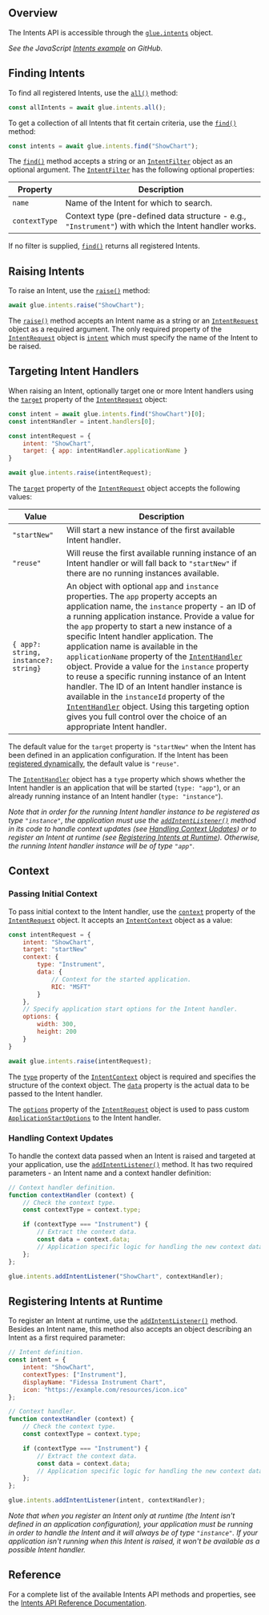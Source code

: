 ## Overview

<glue42 name="addClass" class="colorSection" element="p" text="Available since Glue42 Enterprise 3.9">

The Intents API is accessible through the [`glue.intents`](../../../reference/glue/latest/intents/index.html) object.

*See the JavaScript [Intents example](https://github.com/Glue42/js-examples/tree/master/intents) on GitHub.*

## Finding Intents

To find all registered Intents, use the [`all()`](../../../reference/glue/latest/intents/index.html#API-all) method:

```javascript
const allIntents = await glue.intents.all();
```

To get a collection of all Intents that fit certain criteria, use the [`find()`](../../../reference/glue/latest/intents/index.html#API-find) method:

```javascript
const intents = await glue.intents.find("ShowChart");
```

The [`find()`](../../../reference/glue/latest/intents/index.html#API-find) method accepts a string or an [`IntentFilter`](../../../reference/glue/latest/intents/index.html#IntentFilter) object as an optional argument. The [`IntentFilter`](../../../reference/glue/latest/intents/index.html#IntentFilter) has the following optional properties:

| Property | Description |
|----------|-------------|
| `name` | Name of the Intent for which to search. |
| `contextType` | Context type (pre-defined data structure - e.g., `"Instrument"`) with which the Intent handler works. |

If no filter is supplied, [`find()`](../../../reference/glue/latest/intents/index.html#API-find) returns all registered Intents.

## Raising Intents

To raise an Intent, use the [`raise()`](../../../reference/glue/latest/intents/index.html#API-raise) method:

```javascript
await glue.intents.raise("ShowChart");
```

The [`raise()`](../../../reference/glue/latest/intents/index.html#API-raise) method accepts an Intent name as a string or an [`IntentRequest`](../../../reference/glue/latest/intents/index.html#IntentRequest) object as a required argument. The only required property of the [`IntentRequest`](../../../reference/glue/latest/intents/index.html#IntentRequest) object is [`intent`](../../../reference/glue/latest/intents/index.html#IntentRequest-intent) which must specify the name of the Intent to be raised.

## Targeting Intent Handlers

When raising an Intent, optionally target one or more Intent handlers using the [`target`](../../../reference/glue/latest/intents/index.html#IntentRequest-target) property of the [`IntentRequest`](../../../reference/glue/latest/intents/index.html#IntentRequest) object:

```javascript
const intent = await glue.intents.find("ShowChart")[0];
const intentHandler = intent.handlers[0];

const intentRequest = {
    intent: "ShowChart",
    target: { app: intentHandler.applicationName }
}

await glue.intents.raise(intentRequest);
```

The [`target`](../../../reference/glue/latest/intents/index.html#IntentRequest-target) property of the [`IntentRequest`](../../../reference/glue/latest/intents/index.html#IntentRequest) object accepts the following values:

| Value | Description |
|-------|-------------|
| `"startNew"` | Will start a new instance of the first available Intent handler. |
| `"reuse"` | Will reuse the first available running instance of an Intent handler or will fall back to `"startNew"` if there are no running instances available. |
| `{ app?: string, instance?: string}` | An object with optional `app` and `instance` properties. The `app` property accepts an application name, the `instance` property - an ID of a running application instance. Provide a value for the `app` property to start a new instance of a specific Intent handler application. The application name is available in the `applicationName` property of the [`IntentHandler`](../../../reference/glue/latest/intents/index.html#IntentHandler) object. Provide a value for the `instance` property to reuse a specific running instance of an Intent handler. The ID of an Intent handler instance is available in the `instanceId` property of the [`IntentHandler`](../../../reference/glue/latest/intents/index.html#IntentHandler) object. Using this targeting option gives you full control over the choice of an appropriate Intent handler. |

The default value for the `target` property is `"startNew"` when the Intent has been defined in an application configuration. If the Intent has been [registered dynamically](#registering_intents_at_runtime), the default value is `"reuse"`.

The [`IntentHandler`](../../../reference/glue/latest/intents/index.html#IntentHandler) object has a `type` property which shows whether the Intent handler is an application that will be started (`type: "app"`), or an already running instance of an Intent handler (`type: "instance"`).

*Note that in order for the running Intent handler instance to be registered as type `"instance"`, the application must use the [`addIntentListener()`](../../../reference/glue/latest/intents/index.html#API-addIntentListener) method in its code to handle context updates (see [Handling Context Updates](#context-handling_context_updates)) or to register an Intent at runtime (see [Registering Intents at Runtime](#registering_intents_at_runtime)). Otherwise, the running Intent handler instance will be of type `"app"`.*

## Context

### Passing Initial Context

To pass initial context to the Intent handler, use the [`context`](../../../reference/glue/latest/intents/index.html#IntentRequest-context) property of the [`IntentRequest`](../../../reference/glue/latest/intents/index.html#IntentRequest) object. It accepts an [`IntentContext`](../../../reference/glue/latest/intents/index.html#IntentContext) object as a value:

```javascript
const intentRequest = {
    intent: "ShowChart",
    target: "startNew"
    context: {
        type: "Instrument",
        data: {
            // Context for the started application.
            RIC: "MSFT"
        }
    },
    // Specify application start options for the Intent handler.
    options: {
        width: 300,
        height: 200
    }
}

await glue.intents.raise(intentRequest);
```

The [`type`](../../../reference/glue/latest/intents/index.html#IntentContext-type) property of the [`IntentContext`](../../../reference/glue/latest/intents/index.html#IntentContext) object is required and specifies the structure of the context object. The [`data`](../../../reference/glue/latest/intents/index.html#IntentContext-data) property is the actual data to be passed to the Intent handler.

The [`options`](../../../reference/glue/latest/intents/index.html#IntentRequest-options) property of the [`IntentRequest`](../../../reference/glue/latest/intents/index.html#IntentRequest) object is used to pass custom [`ApplicationStartOptions`](../../../reference/glue/latest/appmanager/index.html#ApplicationStartOptions) to the Intent handler.

### Handling Context Updates

To handle the context data passed when an Intent is raised and targeted at your application, use the [`addIntentListener()`](../../../reference/glue/latest/intents/index.html#API-addIntentListener) method. It has two required parameters - an Intent name and a context handler definition:

```javascript
// Context handler definition.
function contextHandler (context) {
    // Check the context type.
    const contextType = context.type;

    if (contextType === "Instrument") {
        // Extract the context data.
        const data = context.data;
        // Аpplication specific logic for handling the new context data.
    };
};

glue.intents.addIntentListener("ShowChart", contextHandler);
```

## Registering Intents at Runtime

To register an Intent at runtime, use the [`addIntentListener()`](../../../reference/glue/latest/intents/index.html#API-addIntentListener) method. Besides an Intent name, this method also accepts an object describing an Intent as a first required parameter:

```javascript
// Intent definition.
const intent = {
    intent: "ShowChart",
    contextTypes: ["Instrument"],
    displayName: "Fidessa Instrument Chart",
    icon: "https://example.com/resources/icon.ico"
};

// Context handler.
function contextHandler (context) {
    // Check the context type.
    const contextType = context.type;

    if (contextType === "Instrument") {
        // Extract the context data.
        const data = context.data;
        // Аpplication specific logic for handling the new context data.
    };
};

glue.intents.addIntentListener(intent, contextHandler);
```

*Note that when you register an Intent only at runtime (the Intent isn't defined in an application configuration), your application must be running in order to handle the Intent and it will always be of type `"instance"`. If your application isn't running when this Intent is raised, it won't be available as a possible Intent handler.*

## Reference

For a complete list of the available Intents API methods and properties, see the [Intents API Reference Documentation](../../../reference/glue/latest/intents/index.html).